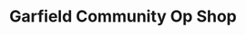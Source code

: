 ---
title: "Garfield Community Op Shop"
url: /garfield/garfield-community-op-shop/
shop: charity
---